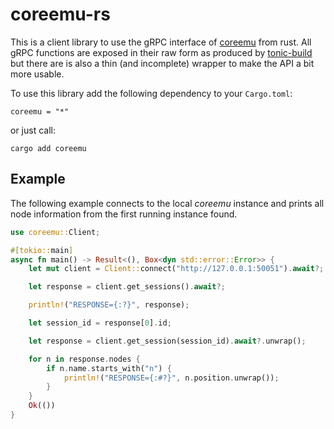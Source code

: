 # coreemu-rs

This is a client library to use the gRPC interface of [coreemu](https://github.com/coreemu/coreemu) from rust.
All gRPC functions are exposed in their raw form as produced by [tonic-build](https://crates.io/crates/tonic-build) but there are is also a thin (and incomplete) wrapper to make the API a bit more usable.

To use this library add the following dependency to your `Cargo.toml`:

```
coreemu = "*"
```

or just call:
```
cargo add coreemu
```


## Example

The following example connects to the local *coreemu* instance and prints all node information from the first running instance found.

```rust
use coreemu::Client;

#[tokio::main]
async fn main() -> Result<(), Box<dyn std::error::Error>> {
    let mut client = Client::connect("http://127.0.0.1:50051").await?;

    let response = client.get_sessions().await?;

    println!("RESPONSE={:?}", response);

    let session_id = response[0].id;

    let response = client.get_session(session_id).await?.unwrap();

    for n in response.nodes {
        if n.name.starts_with("n") {
            println!("RESPONSE={:#?}", n.position.unwrap());
        }
    }
    Ok(())
}
```